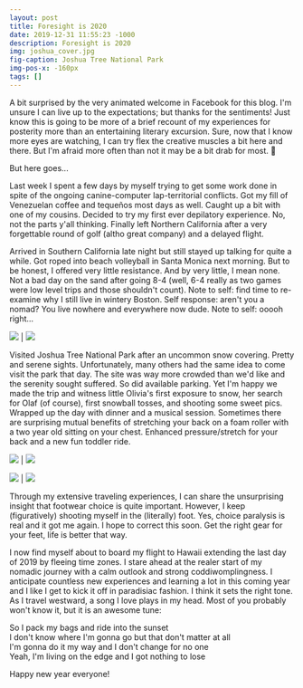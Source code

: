 ```yaml
---
layout: post
title: Foresight is 2020
date: 2019-12-31 11:55:23 -1000
description: Foresight is 2020
img: joshua_cover.jpg
fig-caption: Joshua Tree National Park
img-pos-x: -160px
tags: []
---
```

A bit surprised by the very animated welcome in Facebook for this blog. I'm unsure I can live up to the expectations; but thanks for the sentiments! Just know this is going to be more of a brief recount of my experiences for posterity more than an entertaining literary excursion. Sure, now that I know more eyes are watching, I can try flex the creative muscles a bit here and there. But I'm afraid more often than not it may be a bit drab for most. 🥱

But here goes...

Last week I spent a few days by myself trying to get some work done in spite of the ongoing canine-computer lap-territorial conflicts. Got my fill of Venezuelan coffee and tequeños most days as well. Caught up a bit with one of my cousins. Decided to try my first ever depilatory experience. No, not the parts y'all thinking. Finally left Northern California after a very forgettable round of golf (altho great company) and a delayed flight.

Arrived in Southern California late night but still stayed up talking for quite a while. Got roped into beach volleyball in Santa Monica next morning. But to be honest, I offered very little resistance. And by very little, I mean none. Not a bad day on the sand after going 8-4 (well, 6-4 really as two games were low level trips and those shouldn't count). Note to self: find time to re-examine why I still live in wintery Boston. Self response: aren't you a nomad? You live nowhere and everywhere now dude. Note to self: ooooh right...

![]({{site.baseimgurl}}/freddy.jpg) | ![]({{site.baseimgurl}}/santa_monica.jpg)

Visited Joshua Tree National Park after an uncommon snow covering. Pretty and serene sights. Unfortunately, many others had the same idea to come visit the park that day. The site was way more crowded than we'd like and the serenity sought suffered. So did available parking. Yet I'm happy we made the trip and witness little Olivia's first exposure to snow, her search for Olaf (of course), first snowball tosses, and shooting some sweet pics. Wrapped up the day with dinner and a musical session. Sometimes there are surprising mutual benefits of stretching your back on a foam roller with a two year old sitting on your chest. Enhanced pressure/stretch for your back and a new fun toddler ride.

![]({{site.baseimgurl}}/carol.jpg) | ![]({{site.baseimgurl}}/snow_explotion.jpg)

![]({{site.baseimgurl}}/olivia_freddy.jpg) | ![]({{site.baseimgurl}}/hanukah.jpg)

Through my extensive traveling experiences, I can share the unsurprising insight that footwear choice is quite important. However, I keep (figuratively) shooting myself in the (literally) foot. Yes, choice paralysis is real and it got me again. I hope to correct this soon. Get the right gear for your feet, life is better that way.

I now find myself about to board my flight to Hawaii extending the last day of 2019 by fleeing time zones. I stare ahead at the realer start of my nomadic journey with a calm outlook and strong coddiwomplingness. I anticipate countless new experiences and learning a lot in this coming year and I like I get to kick it off in paradisiac fashion. I think it sets the right tone. As I travel westward, a song I love plays in my head. Most of you probably won't know it, but it is an awesome tune:

>
So I pack my bags and ride into the sunset <br>
I don't know where I'm gonna go but that don't matter at all <br>
I'm gonna do it my way and I don't change for no one <br>
Yeah, I'm living on the edge and I got nothing to lose

Happy new year everyone!
